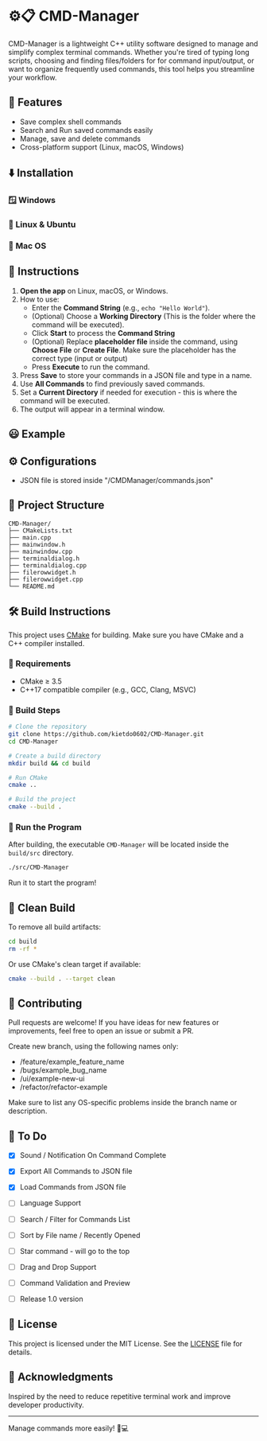 # ⚙️📋 CMD-Manager

CMD-Manager is a lightweight C++ utility software designed to manage and simplify complex terminal commands. Whether you're tired of typing long scripts, choosing and finding files/folders for for command input/output,  or want to organize frequently used commands, this tool helps you streamline your workflow.

## 🚀 Features

- Save complex shell commands
- Search and Run saved commands easily
- Manage, save and delete commands
- Cross-platform support (Linux, macOS, Windows)

## ⬇️ Installation

### 🪟 Windows

### 🐧 Linux & Ubuntu

### 🍎 Mac OS


## 📘 Instructions
1. **Open the app** on Linux, macOS, or Windows.  
2. How to use:
   - Enter the **Command String** (e.g., `echo "Hello World"`).  
   - (Optional) Choose a **Working Directory** (This is the folder where the command will be executed).  
   - Click **Start** to process the **Command String**
   - (Optional) Replace **placeholder file** inside the command, using **Choose File** or **Create File**. Make sure the placeholder has the correct type (input or output)
   - Press **Execute** to run the command.
3. Press **Save** to store your commands in a JSON file and type in a name.
4. Use **All Commands** to find previously saved commands.
5. Set a **Current Directory** if needed for execution - this is where the command will be executed.  
6. The output will appear in a terminal window.


## 😃 Example


## ⚙️ Configurations
- JSON file is stored inside "/CMDManager/commands.json"


## 📁 Project Structure

```
CMD-Manager/
├── CMakeLists.txt
├── main.cpp
├── mainwindow.h
├── mainwindow.cpp
├── terminaldialog.h
├── terminaldialog.cpp
├── filerowwidget.h
├── filerowwidget.cpp
└── README.md
```


## 🛠️ Build Instructions

This project uses [CMake](https://cmake.org/) for building. Make sure you have CMake and a C++ compiler installed.

### 🔧 Requirements

- CMake ≥ 3.5
- C++17 compatible compiler (e.g., GCC, Clang, MSVC)

### 🧱 Build Steps

```bash
# Clone the repository
git clone https://github.com/kietdo0602/CMD-Manager.git
cd CMD-Manager

# Create a build directory
mkdir build && cd build

# Run CMake
cmake ..

# Build the project
cmake --build .
```

### 🧪 Run the Program

After building, the executable `CMD-Manager` will be located inside the `build/src` directory.

```bash
./src/CMD-Manager
```
Run it to start the program!


## 🧹 Clean Build

To remove all build artifacts:

```bash
cd build
rm -rf *
```

Or use CMake's clean target if available:

```bash
cmake --build . --target clean
```

## 🤝 Contributing

Pull requests are welcome! If you have ideas for new features or improvements, feel free to open an issue or submit a PR.

Create new branch, using the following names only:

- /feature/example_feature_name
- /bugs/example_bug_name
- /ui/example-new-ui
- /refactor/refactor-example

Make sure to list any OS-specific problems inside the branch name or description.


## 📝 To Do

- [x] Sound / Notification On Command Complete
- [x] Export All Commands to JSON file
- [x] Load Commands from JSON file
- [ ] Language Support
- [ ] Search / Filter for Commands List
- [ ] Sort by File name / Recently Opened
- [ ] Star command - will go to the top
- [ ] Drag and Drop Support
- [ ] Command Validation and Preview
- [ ] Release 1.0 version


## 📄 License

This project is licensed under the MIT License. See the [LICENSE](LICENSE) file for details.

## 🙌 Acknowledgments

Inspired by the need to reduce repetitive terminal work and improve developer productivity.

---

Manage commands more easily! 🧠💻

